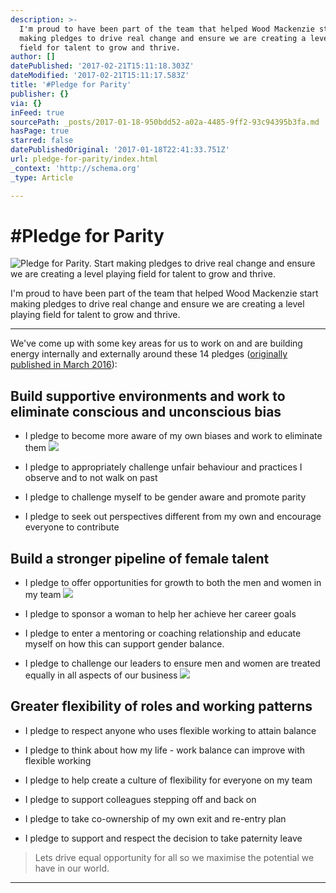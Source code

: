 ```yaml
---
description: >-
  I'm proud to have been part of the team that helped Wood Mackenzie start
  making pledges to drive real change and ensure we are creating a level playing
  field for talent to grow and thrive.
author: []
datePublished: '2017-02-21T15:11:18.303Z'
dateModified: '2017-02-21T15:11:17.583Z'
title: '#Pledge for Parity'
publisher: {}
via: {}
inFeed: true
sourcePath: _posts/2017-01-18-950bdd52-a02a-4485-9ff2-93c94395b3fa.md
hasPage: true
starred: false
datePublishedOriginal: '2017-01-18T22:41:33.751Z'
url: pledge-for-parity/index.html
_context: 'http://schema.org'
_type: Article

---
```

# \#Pledge for Parity
![Pledge for Parity. Start making pledges to drive real change and ensure we are creating a level playing field for talent to grow and thrive.](https://the-grid-user-content.s3-us-west-2.amazonaws.com/ca64e380-a96c-416e-aeeb-a71c681d697c.jpg)

I'm proud to have been part of the team that helped Wood Mackenzie start making pledges to drive real change and ensure we are creating a level playing field for talent to grow and thrive.

---

We've come up with some key areas for us to work on and are building energy internally and externally around these 14 pledges ([originally published in March 2016][0]):

## Build supportive environments and work to eliminate conscious and unconscious bias

* I pledge to become more aware of my own biases and work to eliminate them
![](https://the-grid-user-content.s3-us-west-2.amazonaws.com/dd215de0-7dca-4a22-8dcf-99cd1208273f.png)

* I pledge to appropriately challenge unfair behaviour and practices I observe and to not walk on past

* I pledge to challenge myself to be gender aware and promote parity

* I pledge to seek out perspectives different from my own and encourage everyone to contribute

## Build a stronger pipeline of female talent

* I pledge to offer opportunities for growth to both the men and women in my team
![](https://the-grid-user-content.s3-us-west-2.amazonaws.com/72e841f5-cfa9-42b4-a1bb-272d5b802a31.png)

* I pledge to sponsor a woman to help her achieve her career goals

* I pledge to enter a mentoring or coaching relationship and educate myself on how this can support gender balance.

* I pledge to challenge our leaders to ensure men and women are treated equally in all aspects of our business
![](https://the-grid-user-content.s3-us-west-2.amazonaws.com/91d70c22-c39b-48a2-9abc-1fe9716def9d.png)

## Greater flexibility of roles and working patterns

* I pledge to respect anyone who uses flexible working to attain balance

* I pledge to think about how my life - work balance can improve with flexible working

* I pledge to help create a culture of flexibility for everyone on my team

* I pledge to support colleagues stepping off and back on

* I pledge to take co-ownership of my own exit and re-entry plan

* I pledge to support and respect the decision to take paternity leave

> Lets drive equal opportunity for all so we maximise the potential we have in our world.

---



[0]: https://www.linkedin.com/pulse/pledgeforparity-stuart-mills?trk=mp-author-card